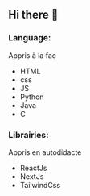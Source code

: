 ## Hi there 👋

### Language: 

Appris à la fac

* HTML
* css
* JS
* Python
* Java
* C

### Librairies: 

Appris en autodidacte

* ReactJs
* NextJs
* TailwindCss

